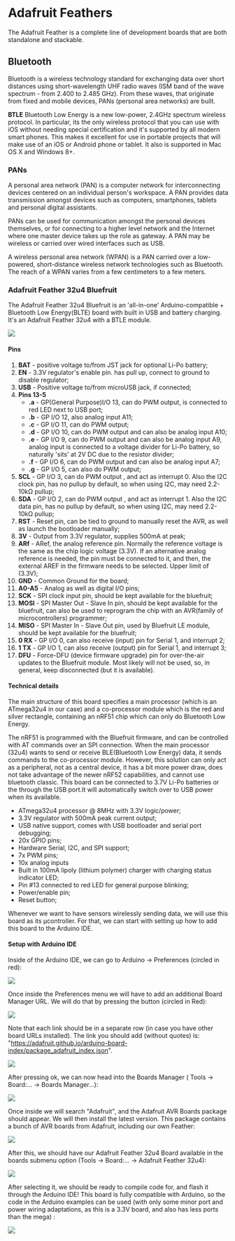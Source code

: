 # Adafruit Feathers
The Adafruit Feather is a complete line of development boards that are both standalone and stackable.

## Bluetooth
Bluetooth is a wireless technology standard for exchanging data over short distances using short-wavelength UHF radio waves (ISM band of the wave spectrum - from 2.400 to 2.485 GHz).
From these waves, that originate from fixed and mobile devices, PANs (personal area networks) are built.

**BTLE**
Bluetooth Low Energy is a new low-power, 2.4GHz spectrum wireless protocol. In particular, its the only wireless protocol that you can use with iOS without needing special certification and it's supported by all modern smart phones. This makes it excellent for use in portable projects that will make use of an iOS or Android phone or tablet. It also is supported in Mac OS X and Windows 8+.
### PANs
A personal area network (PAN) is a computer network for interconnecting devices centered on an individual person's workspace. A PAN provides data transmission amongst devices such as computers, smartphones, tablets and personal digital assistants.

PANs can be used for communication amongst the personal devices themselves, or for connecting to a higher level network and the Internet where one master device takes up the role as gateway. A PAN may be wireless or carried over wired interfaces such as USB.

A wireless personal area network (WPAN) is a PAN carried over a low-powered, short-distance wireless network technologies such as Bluetooth. The reach of a WPAN varies from a few centimeters to a few meters.

### Adafruit Feather 32u4 Bluefruit
The Adafruit Feather 32u4 Bluefruit is an 'all-in-one' Arduino-compatible + Bluetooth Low Energy(BLTE) board with built in USB and battery charging. It's an Adafruit Feather 32u4 with a BTLE module.

![](1.png)

#### Pins
1. **BAT** - positive voltage to/from JST jack for optional Li-Po battery;
2. **EN** - 3.3V regulator's enable pin. has pull up, connect to ground to disable regulator;
3. **USB** - Positive voltage to/from microUSB jack, if connected;
4. **Pins 13-5**
    * **.a** - GP(General Purpose)I/O 13, can do PWM output, is connected to red LED next to USB port;
    * **.b** - GP I/O 12, also analog input A11;
    * **.c** - GP I/O 11, can do PWM output;
    * **.d** - GP I/O 10, can do PWM output and can also be analog input A10;
    * **.e** - GP I/O 9, can do PWM output and can also be analog input A9, analog input is connected to a  voltage divider for Li-Po battery, so naturally 'sits' at 2V DC due to the resistor divider;
    * **.f** - GP I/O 6, can do PWM output and can also be analog input A7;
    * **.g** - GP I/O 5, can also do PWM output;
5. **SCL** - GP I/O 3, can do PWM output , and act as interrupt 0. Also the I2C clock pin, has no pullup by default, so when using I2C, may need 2.2-10kΩ pullup;
6. **SDA** -  GP I/O 2, can do PWM output , and act as interrupt 1. Also the I2C data pin, has no pullup by default, so when using I2C, may need 2.2-10kΩ pullup;
7. **RST** - Reset pin, can be tied to ground to manually reset the AVR, as well as launch the bootloader manually;
8. **3V** - Output from 3.3V regulator, supplies 500mA at peak;
9. **ARf** - ARef, the analog reference pin. Normally the reference voltage is the same as the chip logic voltage (3.3V). If an alternative analog reference is needed, the pin must be connected to it, and then,  the external AREF in the firmware needs to be selected. Upper limit of (3.3V);
10. **GND** - Common Ground for the board;
11. **A0-A5** - Analog as well as digital I/O pins;
12. **SCK** - SPI clock input pin, should be kept available for the bluefruit;
13. **MOSI** - SPI Master Out - Slave In pin, should be kept available for the bluefruit, can also be used to reprogram the chip with an AVR(family of microcontrollers) programmer;
14. **MISO** - SPI Master In - Slave Out pin, used by Bluefruit LE module, should be kept available for the bluefruit;
15. **0 RX** - GP I/O 0, can also receive (input) pin for Serial 1, and interrupt 2;
16. **1 TX** - GP I/O 1, can also receive (output) pin for Serial 1, and interrupt 3;
17. **DFU** - Force-DFU (device firmware upgrade) pin for over-the-air updates to the Bluefruit module. Most likely will not be used, so, in general, keep disconnected (but it is available).

#### Technical details
The main structure of this board specifies a main processor (which is an ATmega32u4 in our case) and a co-processor module which is the red and silver rectangle, containing an nRF51 chip which can only do Bluetooth Low Energy.

The nRF51 is programmed with the Bluefruit firmware, and can be controlled with AT commands over an SPI connection. When the main processor (32u4) wants to send or receive BLE(Bluetooth Low Energy) data, it sends commands to the co-processor module. However, this solution can only act as a peripheral, not as a central device, it has a  bit more power draw, does not take advantage of the newer nRF52 capabilities, and cannot use bluetooth classic.
This board can be connected to 3.7V Li-Po batteries or the through the USB port.It will automatically switch over to USB power when its available.

* ATmega32u4 processor @ 8MHz with 3.3V logic/power;
* 3.3V regulator with 500mA peak current output;
* USB native support, comes with USB bootloader and serial port debugging;
* 20x GPIO pins;
* Hardware Serial, I2C, and SPI support;
* 7x PWM pins;
* 10x analog inputs
* Built in 100mA lipoly (lithium polymer) charger with charging status indicator LED;
* Pin #13 connected to red LED for general purpose blinking;
* Power/enable pin;
* Reset button;

Whenever we want to have sensors wirelessly sending data, we will use this board as its µcontroller. For that, we can start with setting up how to add this board to the Arduino IDE.

#### Setup with Arduino IDE

Inside of the Arduino IDE, we can go to Arduino -> Preferences (circled in red):

![](2.png)

Once inside the Preferences menu we will have to add an additional Board Manager URL. We will do that by pressing the button (circled in Red):

![](3.png)

Note that each link should be in a separate row (in case you have other board URLs installed).
The link you should add (without quotes) is: "https://adafruit.github.io/arduino-board-index/package_adafruit_index.json".

![](4.png)

After pressing ok, we can now head into the Boards Manager ( Tools -> Board:... -> Boards Manager...):

![](5.png)

Once inside we will search "Adafruit", and the Adafruit AVR Boards package should appear. We will then install the latest version. This package contains a bunch of AVR boards from Adafruit, including our own Feather:

![](6.png)

After this, we should have our Adafruit Feather 32u4 Board available in the boards submenu option (Tools -> Board:... -> Adafruit Feather 32u4):

![](7.png)

After selecting it, we should be ready to compile code for, and flash it through the Arduino IDE! This board is fully compatible with Arduino, so the code in the Arduino examples can be used (with only some minor port and power wiring adaptations, as this is a 3.3V board, and also has less ports than the mega) :

![](8.png)
